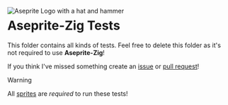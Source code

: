 <img alt="Aseprite Logo with a hat and hammer" src="https://github.com/ZackeryRSmith/aseprite-zig/assets/72983221/5e0bca4a-c26a-41f9-b341-50721e68e8eb" align="left"></img>


# Aseprite-Zig Tests
This folder contains all kinds of tests.
Feel free to delete this folder as it's not required to use **Aseprite-Zig**!

If you think I've missed something create an <a href="https://github.com/ZackeryRSmith/aseprite-zig/issues">issue</a> or <a href="https://github.com/ZackeryRSmith/aseprite-zig/pulls">pull request</a>!

> [!WARNING]
All [sprites](https://github.com/ZackeryRSmith/aseprite-zig/tree/main/sprites) are *required* to run these tests!
